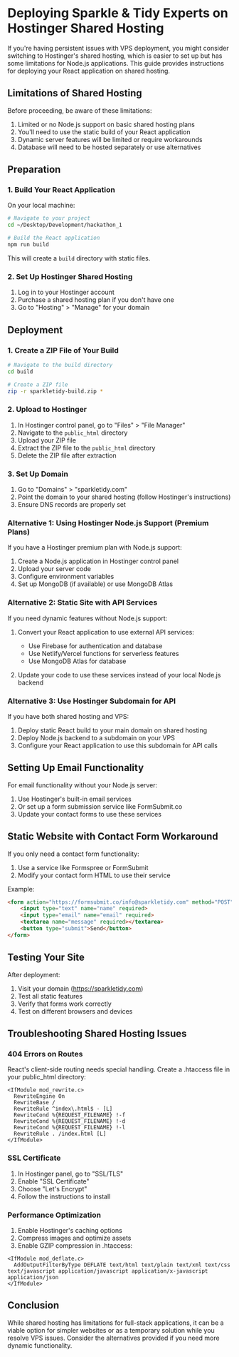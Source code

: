# Deploying Sparkle & Tidy Experts on Hostinger Shared Hosting

If you're having persistent issues with VPS deployment, you might consider switching to Hostinger's shared hosting, which is easier to set up but has some limitations for Node.js applications. This guide provides instructions for deploying your React application on shared hosting.

## Limitations of Shared Hosting

Before proceeding, be aware of these limitations:

1. Limited or no Node.js support on basic shared hosting plans
2. You'll need to use the static build of your React application
3. Dynamic server features will be limited or require workarounds
4. Database will need to be hosted separately or use alternatives

## Preparation

### 1. Build Your React Application

On your local machine:

```bash
# Navigate to your project
cd ~/Desktop/Development/hackathon_1

# Build the React application
npm run build
```

This will create a `build` directory with static files.

### 2. Set Up Hostinger Shared Hosting

1. Log in to your Hostinger account
2. Purchase a shared hosting plan if you don't have one
3. Go to "Hosting" > "Manage" for your domain

## Deployment

### 1. Create a ZIP File of Your Build

```bash
# Navigate to the build directory
cd build

# Create a ZIP file
zip -r sparkletidy-build.zip *
```

### 2. Upload to Hostinger

1. In Hostinger control panel, go to "Files" > "File Manager"
2. Navigate to the `public_html` directory
3. Upload your ZIP file
4. Extract the ZIP file to the `public_html` directory
5. Delete the ZIP file after extraction

### 3. Set Up Domain

1. Go to "Domains" > "sparkletidy.com"
2. Point the domain to your shared hosting (follow Hostinger's instructions)
3. Ensure DNS records are properly set

### Alternative 1: Using Hostinger Node.js Support (Premium Plans)

If you have a Hostinger premium plan with Node.js support:

1. Create a Node.js application in Hostinger control panel
2. Upload your server code
3. Configure environment variables
4. Set up MongoDB (if available) or use MongoDB Atlas

### Alternative 2: Static Site with API Services

If you need dynamic features without Node.js support:

1. Convert your React application to use external API services:
   - Use Firebase for authentication and database
   - Use Netlify/Vercel functions for serverless features
   - Use MongoDB Atlas for database

2. Update your code to use these services instead of your local Node.js backend

### Alternative 3: Use Hostinger Subdomain for API

If you have both shared hosting and VPS:

1. Deploy static React build to your main domain on shared hosting
2. Deploy Node.js backend to a subdomain on your VPS
3. Configure your React application to use this subdomain for API calls

## Setting Up Email Functionality

For email functionality without your Node.js server:

1. Use Hostinger's built-in email services
2. Or set up a form submission service like FormSubmit.co
3. Update your contact forms to use these services

## Static Website with Contact Form Workaround

If you only need a contact form functionality:

1. Use a service like Formspree or FormSubmit
2. Modify your contact form HTML to use their service

Example:
```html
<form action="https://formsubmit.co/info@sparkletidy.com" method="POST">
    <input type="text" name="name" required>
    <input type="email" name="email" required>
    <textarea name="message" required></textarea>
    <button type="submit">Send</button>
</form>
```

## Testing Your Site

After deployment:

1. Visit your domain (https://sparkletidy.com)
2. Test all static features
3. Verify that forms work correctly
4. Test on different browsers and devices

## Troubleshooting Shared Hosting Issues

### 404 Errors on Routes

React's client-side routing needs special handling. Create a .htaccess file in your public_html directory:

```
<IfModule mod_rewrite.c>
  RewriteEngine On
  RewriteBase /
  RewriteRule ^index\.html$ - [L]
  RewriteCond %{REQUEST_FILENAME} !-f
  RewriteCond %{REQUEST_FILENAME} !-d
  RewriteCond %{REQUEST_FILENAME} !-l
  RewriteRule . /index.html [L]
</IfModule>
```

### SSL Certificate

1. In Hostinger panel, go to "SSL/TLS"
2. Enable "SSL Certificate"
3. Choose "Let's Encrypt"
4. Follow the instructions to install

### Performance Optimization

1. Enable Hostinger's caching options
2. Compress images and optimize assets
3. Enable GZIP compression in .htaccess:

```
<IfModule mod_deflate.c>
  AddOutputFilterByType DEFLATE text/html text/plain text/xml text/css text/javascript application/javascript application/x-javascript application/json
</IfModule>
```

## Conclusion

While shared hosting has limitations for full-stack applications, it can be a viable option for simpler websites or as a temporary solution while you resolve VPS issues. Consider the alternatives provided if you need more dynamic functionality. 